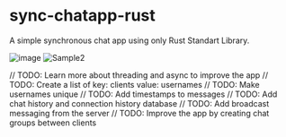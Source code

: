 # sync-chatapp-rust

A simple synchronous chat app using only Rust Standart Library. 


![image](https://user-images.githubusercontent.com/31252795/132867311-6a7b6b74-a3d3-4348-b097-375089679fbe.png)
![Sample2](https://user-images.githubusercontent.com/31252795/132867352-a1cd1616-6f22-4cd4-a3d0-3579cbe041cd.JPG)


// TODO: Learn more about threading and async to improve the app
// TODO: Create a list of key: clients value: usernames
// TODO: Make usernames unique
// TODO: Add timestamps to messages
// TODO: Add chat history and connection history database 
// TODO: Add broadcast messaging from the server
// TODO: Improve the app by creating chat groups between clients
